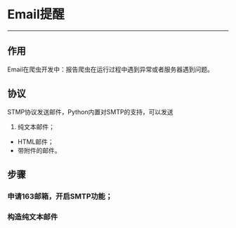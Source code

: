 # Email提醒
---
## 作用
Email在爬虫开发中：报告爬虫在运行过程中遇到异常或者服务器遇到问题。
## 协议
STMP协议发送邮件，Python内置对SMTP的支持，可以发送 

1. 纯文本邮件；
- HTML邮件；
- 带附件的邮件。

## 步骤

### 申请163邮箱，开启SMTP功能；
### 构造纯文本邮件
